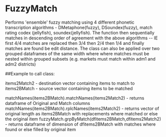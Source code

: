 # FuzzyMatch

Performs 'ensemble' fuzzy matching using 4 different phonetic transcription algorithms - DMetaphone(fuzzy), DSoundex(fuzzy), match rating codex (jellyfish), soundex(jellyfish). The function then sequentially matches in descending order of agreement with the above algorithms -- IE first 4/4 matches are replaced then 3/4 then 2/4 then 1/4 and finally matches are found be edit distance. The class can also be applied over two grouped dataframes of the same width where where matches must be nested within grouped subsets (e.g. markets must match within adm1 and adm2 districts)

##Example to call class:

items2Match2 - destination vector containing items to match to
items2BMatch - source vector containing items to be matched 

matchNames(items2BMatch).matchNames(items2Match2) - returns dataframe of Original and Match columns
matchNames(items2BMatch).rplcNames(items2Match2) - returns vector of original length as items2BMatch with replacements where matched or else the original item
fuzzyMatch.grpByMatch(dfitems2BMatch,dfitems2Match2) - returns dataframe of dimension of dfitems2BMatch with matches where found or else filled by original item





